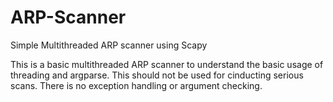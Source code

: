# ARP-Scanner
Simple Multithreaded ARP scanner using Scapy

This is a basic multithreaded ARP scanner to understand the basic usage of threading and argparse. This should not be used for cinducting serious scans. There is no exception handling or argument checking.
